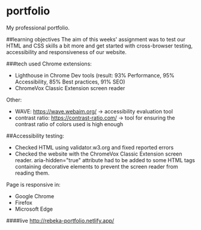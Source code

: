# portfolio
My professional portfolio.

##learning objectives
The aim of this weeks' assignment was to test our HTML and CSS skills a bit more and get started with cross-browser testing, accessibility and responsiveness of our website.

###tech used
Chrome extensions:
- Lighthouse in Chrome Dev tools (result: 93% Performance, 95% Accessibility, 85% Best practices, 91% SEO)
- ChromeVox Classic Extension screen reader

Other:
- WAVE: https://wave.webaim.org/ -> accessibility evaluation tool
- contrast ratio: https://contrast-ratio.com/ -> tool for ensuring the contrast ratio of colors used is high enough

##Accessibility testing:
- Checked HTML using validator.w3.org and fixed reported errors
- Checked the website with the ChromeVox Classic Extension screen reader. aria-hidden="true" attribute had to be added to some HTML tags containing decorative elements to prevent the screen reader from reading them.

Page is responsive in: 
- Google Chrome
- Firefox
- Microsoft Edge

####live
http://rebeka-portfolio.netlify.app/ 